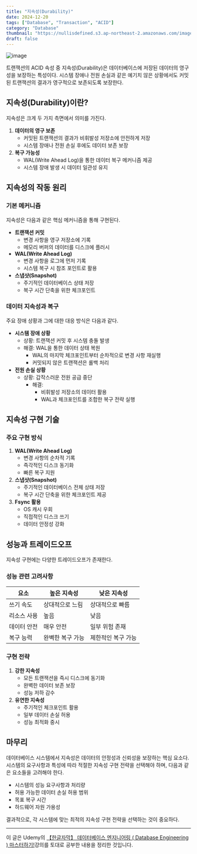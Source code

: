 ```yaml
---
title: "지속성(Durability)"
date: 2024-12-20
tags: ["Database", "Transaction", "ACID"]
category: "Database"
thumbnail: "https://nullisdefined.s3.ap-northeast-2.amazonaws.com/images/9cdeb1456717e422b1e2143c003209d1.png"
draft: false
---
```


![image](https://nullisdefined.s3.ap-northeast-2.amazonaws.com/images/9cdeb1456717e422b1e2143c003209d1.png)

트랜잭션의 ACID 속성 중 지속성(Durability)은 데이터베이스에 저장된 데이터의 영구성을 보장하는 특성이다. 시스템 장애나 전원 손실과 같은 예기치 않은 상황에서도 커밋된 트랜잭션의 결과가 영구적으로 보존되도록 보장한다.

## 지속성(Durability)이란?
지속성은 크게 두 가지 측면에서 의미를 가진다.

1. **데이터의 영구 보존**
    - 커밋된 트랜잭션의 결과가 비휘발성 저장소에 안전하게 저장
    - 시스템 장애나 전원 손실 후에도 데이터 보존 보장
2. **복구 가능성**
    - WAL(Write Ahead Log)을 통한 데이터 복구 메커니즘 제공
    - 시스템 장애 발생 시 데이터 일관성 유지

## 지속성의 작동 원리
### 기본 메커니즘
지속성은 다음과 같은 핵심 메커니즘을 통해 구현된다.

- **트랜잭션 커밋**
    - 변경 사항을 영구 저장소에 기록
    - 메모리 버퍼의 데이터를 디스크에 플러시
- **WAL(Write Ahead Log)**
    - 변경 사항을 로그에 먼저 기록
    - 시스템 복구 시 참조 포인트로 활용
- **스냅샷(Snapshot)**
    - 주기적인 데이터베이스 상태 저장
    - 복구 시간 단축을 위한 체크포인트

### 데이터 지속성과 복구
주요 장애 상황과 그에 대한 대응 방식은 다음과 같다.

- **시스템 장애 상황**
    - 상황: 트랜잭션 커밋 후 시스템 충돌 발생
    - 해결: WAL을 통한 데이터 상태 복원
	    - WAL의 마지막 체크포인트부터 순차적으로 변경 사항 재실행
	    - 커밋되지 않은 트랜잭션은 롤백 처리
- **전원 손실 상황**
    - 상황: 갑작스러운 전원 공급 중단
	  - 해결:
		- 비휘발성 저장소의 데이터 활용
		- WAL과 체크포인트를 조합한 복구 전략 실행

## 지속성 구현 기술
### 주요 구현 방식
1. **WAL(Write Ahead Log)**
    - 변경 사항의 순차적 기록
    - 즉각적인 디스크 동기화
    - 빠른 복구 지원
2. **스냅샷(Snapshot)**
    - 주기적인 데이터베이스 전체 상태 저장
    - 복구 시간 단축을 위한 체크포인트 제공
3. **Fsync 활용**
    - OS 캐시 우회
    - 직접적인 디스크 쓰기
    - 데이터 안정성 강화

## 성능과 트레이드오프
지속성 구현에는 다양한 트레이드오프가 존재한다.
### 성능 관련 고려사항

| 요소     | 높은 지속성    | 낮은 지속성     |
| ------ | --------- | ---------- |
| 쓰기 속도  | 상대적으로 느림  | 상대적으로 빠름   |
| 리소스 사용 | 높음        | 낮음         |
| 데이터 안전 | 매우 안전     | 일부 위험 존재   |
| 복구 능력  | 완벽한 복구 가능 | 제한적인 복구 가능 |

### 구현 전략
1. **강한 지속성**
    - 모든 트랜잭션을 즉시 디스크에 동기화
    - 완벽한 데이터 보존 보장
    - 성능 저하 감수
2. **유연한 지속성**
    - 주기적인 체크포인트 활용
    - 일부 데이터 손실 허용
    - 성능 최적화 중시

## 마무리
데이터베이스 시스템에서 지속성은 데이터의 안정성과 신뢰성을 보장하는 핵심 요소다. 시스템의 요구사항과 특성에 따라 적절한 지속성 구현 전략을 선택해야 하며, 다음과 같은 요소들을 고려해야 한다.
- 시스템의 성능 요구사항과 처리량
- 허용 가능한 데이터 손실 허용 범위
- 목표 복구 시간
- 하드웨어 자원 가용성

결과적으로, 각 시스템에 맞는 최적의 지속성 구현 전략을 선택하는 것이 중요하다.

---
이 글은 Udemy의 [【한글자막】 데이터베이스 엔지니어링 ( Database Engineering ) 마스터하기!](https://www.udemy.com/course/database-engineering-korean/)강의를 토대로 공부한 내용을 정리한 것입니다.